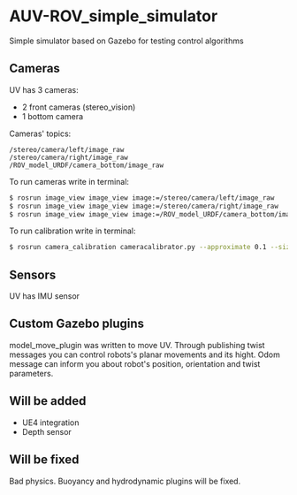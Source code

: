 # AUV-ROV_simple_simulator
Simple simulator based on Gazebo for testing control algorithms 

## Cameras
UV has 3 cameras:

- 2 front cameras (stereo_vision)
- 1 bottom camera

Cameras' topics:

	/stereo/camera/left/image_raw
	/stereo/camera/right/image_raw
	/ROV_model_URDF/camera_bottom/image_raw

To run cameras write in terminal:

```sh
$ rosrun image_view image_view image:=/stereo/camera/left/image_raw
$ rosrun image_view image_view image:=/stereo/camera/right/image_raw
$ rosrun image_view image_view image:=/ROV_model_URDF/camera_bottom/image_raw
```
To run calibration write in terminal:

```sh
$ rosrun camera_calibration cameracalibrator.py --approximate 0.1 --size 8x6 --square 0.108 right:=/stereo/camera/right/image_raw left:=/stereo/camera/left/image_raw right_camera:=/stereo/camera/right left_camera:=/stereo/camera/left
```

## Sensors
UV has IMU sensor 

## Custom Gazebo plugins
model_move_plugin was written to move UV. Through publishing twist messages you can control robots's planar movements and its hight. Odom message can inform you about robot's position, orientation and twist parameters.

## Will be added
- UE4 integration 
- Depth sensor

## Will be fixed
Bad physics. Buoyancy and hydrodynamic plugins will be fixed.


